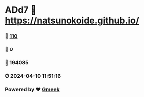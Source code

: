 # ADd7 :link: https://natsunokoide.github.io/ 
### :page_facing_up: [110](https://natsunokoide.github.io//tag.html) 
### :speech_balloon: 0 
### :hibiscus: 194085 
### :alarm_clock: 2024-04-10 11:51:16 
### Powered by :heart: [Gmeek](https://github.com/Meekdai/Gmeek)
